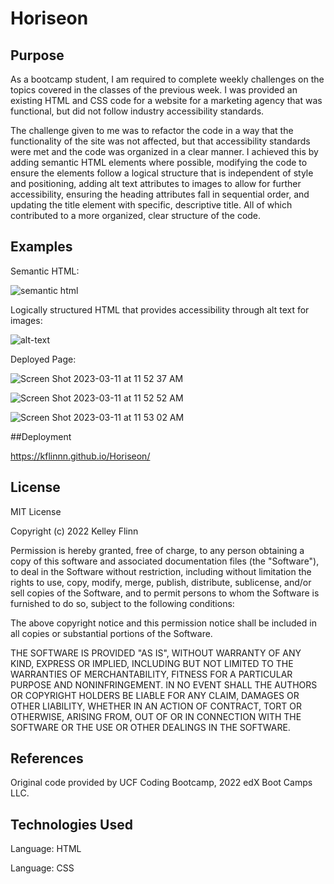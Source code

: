 # Horiseon

## Purpose

As a bootcamp student, I am required to complete weekly challenges on the topics covered in the classes of the previous week. I was provided an existing HTML and CSS code for a website for a marketing agency that was functional, but did not follow industry accessibility standards. 

The challenge given to me was to refactor the code in a way that the functionality of the site was not affected, but that accessibility standards were met and the code was organized in a clear manner. I achieved this by adding semantic HTML elements where possible, modifying the code to ensure the elements follow a logical structure that is independent of style and positioning, adding alt text attributes to images to allow for further accessibility, ensuring the heading attributes fall in sequential order, and updating the title element with specific, descriptive title. All of which contributed to a more organized, clear structure of the code. 

## Examples

Semantic HTML:

![semantic html](https://user-images.githubusercontent.com/116764540/201160550-278df5e9-e309-4a69-bc67-7ecc950f09c2.png)

Logically structured HTML that provides accessibility through alt text for images:

![alt-text](https://user-images.githubusercontent.com/116764540/201160927-610fb64d-3ec6-4db1-80cb-eb4768521a6f.png)

Deployed Page:

![Screen Shot 2023-03-11 at 11 52 37 AM](https://user-images.githubusercontent.com/116764540/224497144-0738842b-9cae-4745-8c16-5300510d7eeb.png)

![Screen Shot 2023-03-11 at 11 52 52 AM](https://user-images.githubusercontent.com/116764540/224497148-f61dbd9f-baa6-4dc4-9b09-3b8c17ea0f26.png)

![Screen Shot 2023-03-11 at 11 53 02 AM](https://user-images.githubusercontent.com/116764540/224497155-d9c54674-aab2-4bed-9ef3-05180abab8ab.png)

##Deployment

https://kflinnn.github.io/Horiseon/

## License

MIT License

Copyright (c) 2022 Kelley Flinn

Permission is hereby granted, free of charge, to any person obtaining a copy
of this software and associated documentation files (the "Software"), to deal
in the Software without restriction, including without limitation the rights
to use, copy, modify, merge, publish, distribute, sublicense, and/or sell
copies of the Software, and to permit persons to whom the Software is
furnished to do so, subject to the following conditions:

The above copyright notice and this permission notice shall be included in all
copies or substantial portions of the Software.

THE SOFTWARE IS PROVIDED "AS IS", WITHOUT WARRANTY OF ANY KIND, EXPRESS OR
IMPLIED, INCLUDING BUT NOT LIMITED TO THE WARRANTIES OF MERCHANTABILITY,
FITNESS FOR A PARTICULAR PURPOSE AND NONINFRINGEMENT. IN NO EVENT SHALL THE
AUTHORS OR COPYRIGHT HOLDERS BE LIABLE FOR ANY CLAIM, DAMAGES OR OTHER
LIABILITY, WHETHER IN AN ACTION OF CONTRACT, TORT OR OTHERWISE, ARISING FROM,
OUT OF OR IN CONNECTION WITH THE SOFTWARE OR THE USE OR OTHER DEALINGS IN THE
SOFTWARE.

## References

Original code provided by UCF Coding Bootcamp, 2022 edX Boot Camps LLC.

## Technologies Used
Language: HTML

Language: CSS
